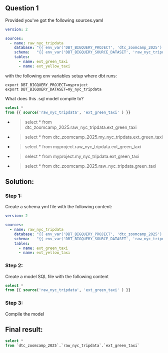 ## Question 1 

Provided you've got the following sources.yaml

```yaml
version: 2

sources:
  - name: raw_nyc_tripdata
    database: "{{ env_var('DBT_BIGQUERY_PROJECT', 'dtc_zoomcamp_2025') }}"
    schema:   "{{ env_var('DBT_BIGQUERY_SOURCE_DATASET', 'raw_nyc_tripdata') }}"
    tables:
      - name: ext_green_taxi
      - name: ext_yellow_taxi
```

with the following env variables setup where dbt runs:

```shell
export DBT_BIGQUERY_PROJECT=myproject
export DBT_BIGQUERY_DATASET=my_nyc_tripdata
```
What does this .sql model compile to?

```sql
select * 
from {{ source('raw_nyc_tripdata', 'ext_green_taxi' ) }}
```

- >select * from dtc_zoomcamp_2025.raw_nyc_tripdata.ext_green_taxi
- >select * from dtc_zoomcamp_2025.my_nyc_tripdata.ext_green_taxi
- >select * from myproject.raw_nyc_tripdata.ext_green_taxi
- >select * from myproject.my_nyc_tripdata.ext_green_taxi
- >select * from dtc_zoomcamp_2025.raw_nyc_tripdata.green_taxi

## Solution:

### Step 1:
Create a schema.yml file with the following content:

```yaml
version: 2

sources:
  - name: raw_nyc_tripdata
    database: "{{ env_var('DBT_BIGQUERY_PROJECT', 'dtc_zoomcamp_2025') }}"
    schema:   "{{ env_var('DBT_BIGQUERY_SOURCE_DATASET', 'raw_nyc_tripdata') }}"
    tables:
      - name: ext_green_taxi
      - name: ext_yellow_taxi
```

### Step 2:
Create a model SQL file with the following content

```sql
select * 
from {{ source('raw_nyc_tripdata', 'ext_green_taxi' ) }}
```

### Step 3:
Compile the model

## Final result:
```sql
select * 
from `dtc_zoomcamp_2025`.`raw_nyc_tripdata`.`ext_green_taxi`
```